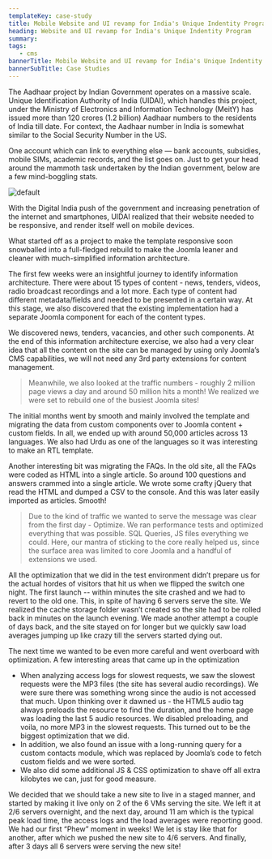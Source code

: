 ```yaml
---
templateKey: case-study
title: Mobile Website and UI revamp for India's Unique Indentity Program
heading: Website and UI revamp for India's Unique Indentity Program
summary: 
tags: 
   - cms
bannerTitle: Mobile Website and UI revamp for India's Unique Indentity Program. Serving 50 million hits a month.
bannerSubTitle: Case Studies
---
```


The Aadhaar project by Indian Government operates on a massive scale. Unique Identification Authority of India (UIDAI), which handles this project, under the Ministry of Electronics and Information Technology (MeitY) has issued more than 120 crores (1.2 billion) Aadhaar numbers to the residents of India till date. For context, the Aadhaar number in India is somewhat similar to the Social Security Number in the US.

One account which can link to everything else — bank accounts, subsidies, mobile SIMs, academic records, and the list goes on. Just to get your head around the mammoth task undertaken by the Indian government, below are a few mind-boggling stats.

![default](/img/case-studies/aadhaar-dashboard.png)

With the Digital India push of the government and increasing penetration of the internet and smartphones, UIDAI realized that their website needed to be responsive, and render itself well on mobile devices.

What started off as a project to make the template responsive soon snowballed into a full-fledged rebuild to make the Joomla leaner and cleaner with much-simplified information architecture. 

The first few weeks were an insightful journey to identify information architecture. There were about 15 types of content - news, tenders, videos, radio broadcast recordings and a lot more. Each type of content had different metadata/fields and needed to be presented in a certain way. At this stage, we also discovered that the existing implementation had a separate Joomla component for each of the content types.

We discovered news, tenders, vacancies, and other such components. At the end of this information architecture exercise, we also had a very clear idea that all the content on the site can be managed by using only Joomla’s CMS capabilities, we will not need any 3rd party extensions for content management. 

> Meanwhile, we also looked at the traffic numbers - roughly 2 million page views a day and around 50 million hits a month! We realized we were set to rebuild one of the busiest Joomla sites! 

The initial months went by smooth and mainly involved the template and migrating the data from custom components over to Joomla content + custom fields. In all, we ended up with around 50,000 articles across 13 languages. We also had Urdu as one of the languages so it was interesting to make an RTL template.

Another interesting bit was migrating the FAQs. In the old site, all the FAQs were coded as HTML into a single article. So around 100 questions and answers crammed into a single article. We wrote some crafty jQuery that read the HTML and dumped a CSV to the console. And this was later easily imported as articles. Smooth!

> Due to the kind of traffic we wanted to serve the message was clear from the first day - Optimize. We ran performance tests and optimized everything that was possible. SQL Queries, JS files everything we could. Here, our mantra of sticking to the core really helped us, since the surface area was limited to core Joomla and a handful of extensions we used. 

All the optimization that we did in the test environment didn’t prepare us for the actual hordes of visitors that hit us when we flipped the switch one night. The first launch -- within minutes the site crashed and we had to revert to the old one. This, in spite of having 6 servers serve the site. We realized the cache storage folder wasn’t created so the site had to be rolled back in minutes on the launch evening. We made another attempt a couple of days back, and the site stayed on for longer but we quickly saw load averages jumping up like crazy till the servers started dying out.

The next time we wanted to be even more careful and went overboard with optimization. A few interesting areas that came up in the optimization

- When analyzing access logs for slowest requests, we saw the slowest requests were the MP3 files (the site has several audio recordings). We were sure there was something wrong since the audio is not accessed that much. Upon thinking over it dawned us - the HTML5 audio tag always preloads the resource to find the duration, and the home page was loading the last 5 audio resources. We disabled preloading, and voila, no more MP3 in the slowest requests. This turned out to be the biggest optimization that we did. 
- In addition, we also found an issue with a long-running query for a custom contacts module, which was replaced by Joomla’s code to fetch custom fields and we were sorted. 
- We also did some additional JS & CSS optimization to shave off all extra kilobytes we can, just for good measure. 

We decided that we should take a new site to live in a staged manner, and started by making it live only on 2 of the 6 VMs serving the site. We left it at 2/6 servers overnight, and the next day, around 11 am which is the typical peak load time, the access logs and the load averages were reporting good. We had our first “Phew” moment in weeks! We let is stay like that for another, after which we pushed the new site to 4/6 servers. And finally, after 3 days all 6 servers were serving the new site!